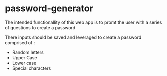 # password-generator


The intended functionallity of this web app is to promt the user with a series of questions to create a password 

There inputs should be saved and leveraged to create a password comprised of :

 - Random letters
 - Upper Case
 - Lower case 
 - Special characters  